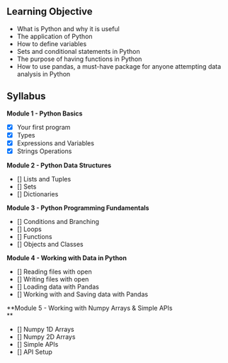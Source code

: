 ## Learning Objective

-   What is Python and why it is useful
-   The application of Python
-   How to define variables
-   Sets and conditional statements in Python
-   The purpose of having functions in Python
-   How to use pandas, a must-have package for anyone attempting data analysis in Python

## Syllabus

**Module 1 - Python Basics**

-   [x] Your first program
-   [x] Types
-   [x] Expressions and Variables
-   [x] Strings Operations

**Module 2 - Python Data Structures**

-   [] Lists and Tuples
-   [] Sets
-   [] Dictionaries

**Module 3 - Python Programming Fundamentals**

-   [] Conditions and Branching
-   [] Loops
-   [] Functions
-   [] Objects and Classes

**Module 4 - Working with Data in Python**

-   [] Reading files with open
-   [] Writing files with open
-   [] Loading data with Pandas
-   [] Working with and Saving data with Pandas

**Module 5 - Working with Numpy Arrays & Simple APIs  
**

-   [] Numpy 1D Arrays
-   [] Numpy 2D Arrays
-   [] Simple APIs
-   [] API Setup
